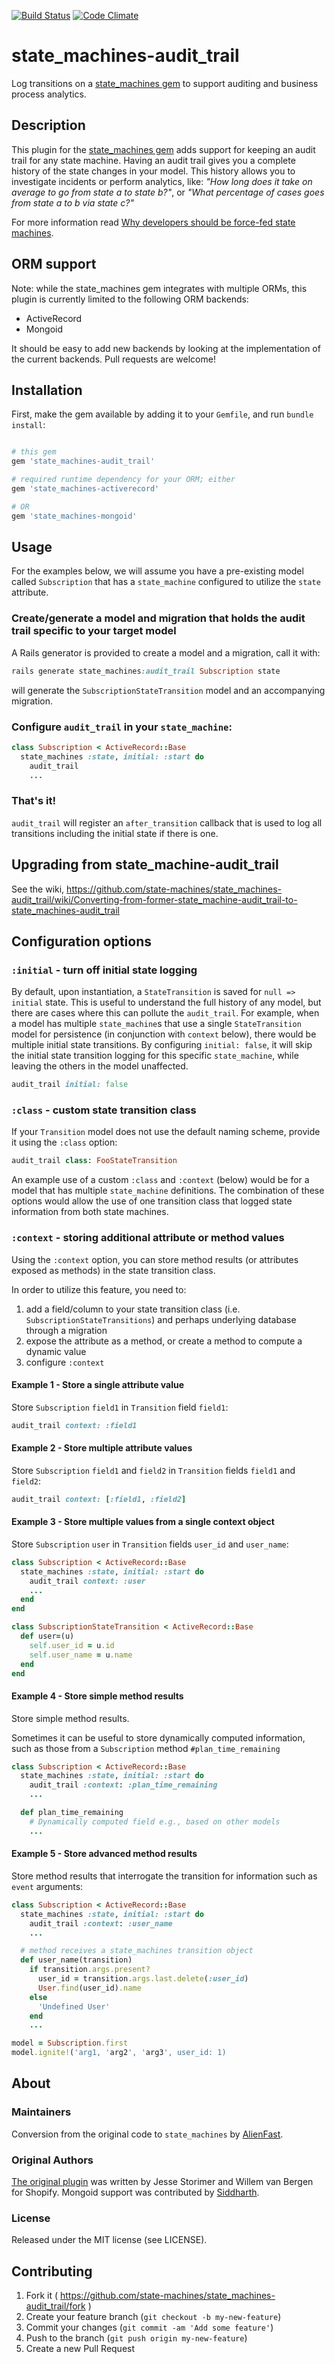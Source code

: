 [![Build Status](https://travis-ci.org/state-machines/state_machines-audit_trail.svg?branch=master)](https://travis-ci.org/state-machines/state_machines-audit_trail)
[![Code Climate](https://codeclimate.com/github/state-machines/state_machines-audit_trail.png)](https://codeclimate.com/github/state-machines/state_machines-audit_trail)

# state_machines-audit_trail
Log transitions on a [state_machines gem](https://github.com/state-machines/state_machines) to support auditing and business process analytics.


## Description

This plugin for the [state_machines gem](https://github.com/state-machines/state_machines) adds support for keeping an audit trail
for any state machine. Having an audit trail gives you a complete history of the state changes in your model. This history allows you
to investigate incidents or perform analytics, like: _"How long does it take on average to go from state a to state b?"_,
or _"What percentage of cases goes from state a to b via state c?"_

For more information read [Why developers should be force-fed state machines](http://www.shopify.com/technology/3383012-why-developers-should-be-force-fed-state-machines).

## ORM support

Note: while the state_machines gem integrates with multiple ORMs, this plugin is currently limited to the following ORM backends:

*   ActiveRecord
*   Mongoid


It should be easy to add new backends by looking at the implementation of the current backends. Pull requests are welcome!

## Installation
First, make the gem available by adding it to your `Gemfile`, and run `bundle install`:

```ruby

# this gem
gem 'state_machines-audit_trail'

# required runtime dependency for your ORM; either
gem 'state_machines-activerecord'

# OR
gem 'state_machines-mongoid'
```

## Usage

For the examples below, we will assume you have a pre-existing model called `Subscription` that has a `state_machine` configured to utilize the `state` attribute.

### Create/generate a model and migration that holds the audit trail specific to your target model
A Rails generator is provided to create a model and a migration, call it with:

```ruby
rails generate state_machines:audit_trail Subscription state
```

will generate the `SubscriptionStateTransition` model and an accompanying migration.

### Configure `audit_trail` in your `state_machine`:

```ruby
class Subscription < ActiveRecord::Base
  state_machines :state, initial: :start do
    audit_trail
    ...
```

### That's it!
`audit_trail` will register an `after_transition` callback that is used to log all transitions including the initial state if there is one.

## Upgrading from state_machine-audit_trail

See the wiki, https://github.com/state-machines/state_machines-audit_trail/wiki/Converting-from-former-state_machine-audit_trail-to-state_machines-audit_trail

## Configuration options

### `:initial` - turn off initial state logging
By default, upon instantiation, a `StateTransition` is saved for `null => initial` state.  This is useful to understand the full history
of any model, but there are cases where this can pollute the `audit_trail`.  For example, when a model has multiple `state_machine`s
that use a single `StateTransition` model for persistence (in conjunction with `context` below), there would be multiple initial state
transitions.  By configuring `initial: false`, it will skip the initial state transition logging for this specific `state_machine`, while
leaving the others in the model unaffected.
```ruby
audit_trail initial: false
```

### `:class` - custom state transition class
If your `Transition` model does not use the default naming scheme, provide it using the `:class` option:
```ruby
audit_trail class: FooStateTransition
```

An example use of a custom `:class` and `:context` (below) would be for a model that has multiple `state_machine` definitions.  The combination
of these options would allow the use of one transition class that logged state information from both state machines.

### `:context` - storing additional attribute or method values
Using the `:context` option, you can store method results (or attributes exposed as methods) in the state transition class.

In order to utilize this feature, you need to:

1. add a field/column to your state transition class (i.e. `SubscriptionStateTransitions`) and perhaps underlying database through a migration
2. expose the attribute as a method, or create a method to compute a dynamic value
3. configure `:context`

#### Example 1 - Store a single attribute value
Store `Subscription` `field1` in `Transition` field `field1`:
```ruby
audit_trail context: :field1
```

#### Example 2 - Store multiple attribute values
Store `Subscription` `field1` and `field2` in `Transition` fields `field1` and `field2`:
```ruby
audit_trail context: [:field1, :field2]
```

#### Example 3 - Store multiple values from a single context object
Store `Subscription` `user` in `Transition` fields `user_id` and `user_name`:
```ruby
class Subscription < ActiveRecord::Base
  state_machines :state, initial: :start do
    audit_trail context: :user
    ...
  end
end

class SubscriptionStateTransition < ActiveRecord::Base
  def user=(u)
    self.user_id = u.id
    self.user_name = u.name
  end
end
```

#### Example 4 - Store simple method results
Store simple method results.

Sometimes it can be useful to store dynamically computed information, such as those from a `Subscription`  method `#plan_time_remaining`


```ruby
class Subscription < ActiveRecord::Base
  state_machines :state, initial: :start do
    audit_trail :context: :plan_time_remaining
    ...

  def plan_time_remaining
    # Dynamically computed field e.g., based on other models
    ...
```

#### Example 5 - Store advanced method results
Store method results that interrogate the transition for information such as `event` arguments:

```ruby
class Subscription < ActiveRecord::Base
  state_machines :state, initial: :start do
    audit_trail :context: :user_name
    ...

  # method receives a state_machines transition object
  def user_name(transition)
    if transition.args.present?
      user_id = transition.args.last.delete(:user_id)
      User.find(user_id).name
    else
      'Undefined User'
    end
    ...

model = Subscription.first
model.ignite!('arg1, 'arg2', 'arg3', user_id: 1)
```

## About

### Maintainers
Conversion from the original code to `state_machines` by [AlienFast](http://alienfast.com).

### Original Authors
[The original plugin](https://github.com/wvanbergen/state_machine-audit_trail) was written by Jesse Storimer and Willem van Bergen for Shopify.
Mongoid support was contributed by [Siddharth](https://github.com/svs).

### License
Released under the MIT license (see LICENSE).

## Contributing

1. Fork it ( https://github.com/state-machines/state_machines-audit_trail/fork )
2. Create your feature branch (`git checkout -b my-new-feature`)
3. Commit your changes (`git commit -am 'Add some feature'`)
4. Push to the branch (`git push origin my-new-feature`)
5. Create a new Pull Request
